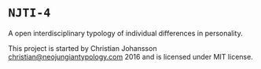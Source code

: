 # `NJTI-4`

A open interdisciplinary typology of individual differences in personality.

This project is started by Christian Johansson <christian@neojungiantypology.com> 2016 and is licensed under MIT license.
